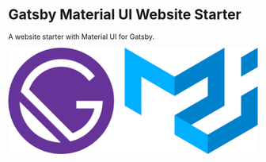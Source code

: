# Gatsby Material UI Website Starter
A website starter with Material UI for Gatsby.

![Gatsby Material UI Website Starter](src/images/gatsby-material-ui-website-starter.png)

